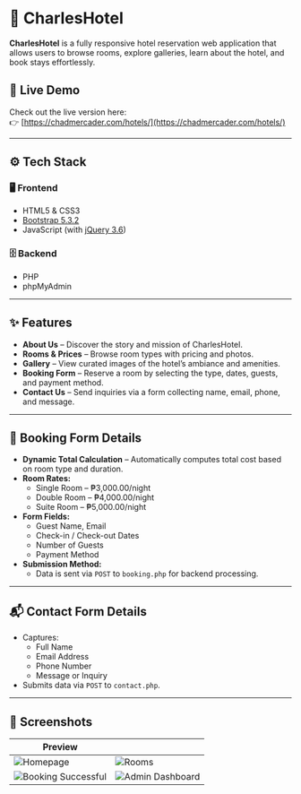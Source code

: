 # 🏨 CharlesHotel

**CharlesHotel** is a fully responsive hotel reservation web application that allows users to browse rooms, explore galleries, learn about the hotel, and book stays effortlessly.

## 🔗 Live Demo

Check out the live version here:  
👉 [https://chadmercader.com/hotels/](https://chadmercader.com/hotels/)

---

## ⚙️ Tech Stack

### 🖥 Frontend
- HTML5 & CSS3  
- [Bootstrap 5.3.2](https://getbootstrap.com/)  
- JavaScript (with [jQuery 3.6](https://jquery.com/))

### 🗄 Backend
- PHP  
- phpMyAdmin

---

## ✨ Features

- **About Us** – Discover the story and mission of CharlesHotel.  
- **Rooms & Prices** – Browse room types with pricing and photos.  
- **Gallery** – View curated images of the hotel’s ambiance and amenities.  
- **Booking Form** – Reserve a room by selecting the type, dates, guests, and payment method.  
- **Contact Us** – Send inquiries via a form collecting name, email, phone, and message.

---

## 📝 Booking Form Details

- **Dynamic Total Calculation** – Automatically computes total cost based on room type and duration.
- **Room Rates:**
  - Single Room – ₱3,000.00/night  
  - Double Room – ₱4,000.00/night  
  - Suite Room – ₱5,000.00/night  
- **Form Fields:**
  - Guest Name, Email  
  - Check-in / Check-out Dates  
  - Number of Guests  
  - Payment Method  
- **Submission Method:**  
  - Data is sent via `POST` to `booking.php` for backend processing.

---

## 📬 Contact Form Details

- Captures:
  - Full Name  
  - Email Address  
  - Phone Number  
  - Message or Inquiry  
- Submits data via `POST` to `contact.php`.

---

## 📸 Screenshots

| Preview | |
|--------|--|
| ![Homepage](https://imgur.com/GaNJrYq.png) | ![Rooms](https://imgur.com/kRChqWF.png) |
| ![Booking Successful](https://imgur.com/Z4HRPPC.png) | ![Admin Dashboard](https://imgur.com/B0pnd5y.png) |
